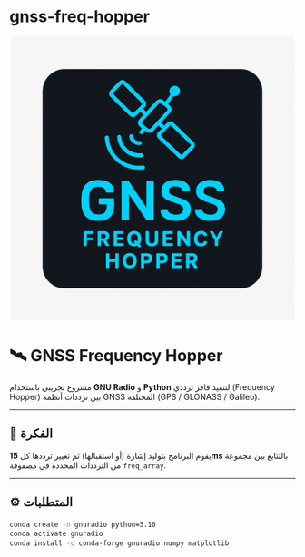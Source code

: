 # gnss-freq-hopper
<p align="center">
  <img src="213.png" width="500" alt="GNSS Frequency Hopper Logo"/>
</p>

# 🛰️ GNSS Frequency Hopper

مشروع تجريبي باستخدام **GNU Radio** و **Python** لتنفيذ قافز ترددي (Frequency Hopper) بين ترددات أنظمة GNSS المختلفة (GPS / GLONASS / Galileo).

---

## 🎯 الفكرة
يقوم البرنامج بتوليد إشارة (أو استقبالها) ثم تغيير ترددها كل **15ms** بالتتابع بين مجموعة من الترددات المحددة في مصفوفة `freq_array`.

---

## ⚙️ المتطلبات

```bash
conda create -n gnuradio python=3.10
conda activate gnuradio
conda install -c conda-forge gnuradio numpy matplotlib
